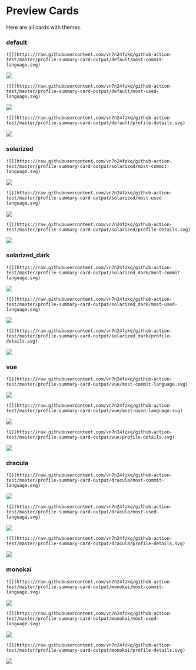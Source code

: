 
# Preview Cards

Here are all cards with themes.


### default


```
![](https://raw.githubusercontent.com/vn7n24fzkq/github-action-test/master/profile-summary-card-output/default/most-commit-language.svg)
```
![](https://raw.githubusercontent.com/vn7n24fzkq/github-action-test/master/profile-summary-card-output/default/most-commit-language.svg)


```
![](https://raw.githubusercontent.com/vn7n24fzkq/github-action-test/master/profile-summary-card-output/default/most-used-language.svg)
```
![](https://raw.githubusercontent.com/vn7n24fzkq/github-action-test/master/profile-summary-card-output/default/most-used-language.svg)


```
![](https://raw.githubusercontent.com/vn7n24fzkq/github-action-test/master/profile-summary-card-output/default/profile-details.svg)
```
![](https://raw.githubusercontent.com/vn7n24fzkq/github-action-test/master/profile-summary-card-output/default/profile-details.svg)


### solarized


```
![](https://raw.githubusercontent.com/vn7n24fzkq/github-action-test/master/profile-summary-card-output/solarized/most-commit-language.svg)
```
![](https://raw.githubusercontent.com/vn7n24fzkq/github-action-test/master/profile-summary-card-output/solarized/most-commit-language.svg)


```
![](https://raw.githubusercontent.com/vn7n24fzkq/github-action-test/master/profile-summary-card-output/solarized/most-used-language.svg)
```
![](https://raw.githubusercontent.com/vn7n24fzkq/github-action-test/master/profile-summary-card-output/solarized/most-used-language.svg)


```
![](https://raw.githubusercontent.com/vn7n24fzkq/github-action-test/master/profile-summary-card-output/solarized/profile-details.svg)
```
![](https://raw.githubusercontent.com/vn7n24fzkq/github-action-test/master/profile-summary-card-output/solarized/profile-details.svg)


### solarized_dark


```
![](https://raw.githubusercontent.com/vn7n24fzkq/github-action-test/master/profile-summary-card-output/solarized_dark/most-commit-language.svg)
```
![](https://raw.githubusercontent.com/vn7n24fzkq/github-action-test/master/profile-summary-card-output/solarized_dark/most-commit-language.svg)


```
![](https://raw.githubusercontent.com/vn7n24fzkq/github-action-test/master/profile-summary-card-output/solarized_dark/most-used-language.svg)
```
![](https://raw.githubusercontent.com/vn7n24fzkq/github-action-test/master/profile-summary-card-output/solarized_dark/most-used-language.svg)


```
![](https://raw.githubusercontent.com/vn7n24fzkq/github-action-test/master/profile-summary-card-output/solarized_dark/profile-details.svg)
```
![](https://raw.githubusercontent.com/vn7n24fzkq/github-action-test/master/profile-summary-card-output/solarized_dark/profile-details.svg)


### vue


```
![](https://raw.githubusercontent.com/vn7n24fzkq/github-action-test/master/profile-summary-card-output/vue/most-commit-language.svg)
```
![](https://raw.githubusercontent.com/vn7n24fzkq/github-action-test/master/profile-summary-card-output/vue/most-commit-language.svg)


```
![](https://raw.githubusercontent.com/vn7n24fzkq/github-action-test/master/profile-summary-card-output/vue/most-used-language.svg)
```
![](https://raw.githubusercontent.com/vn7n24fzkq/github-action-test/master/profile-summary-card-output/vue/most-used-language.svg)


```
![](https://raw.githubusercontent.com/vn7n24fzkq/github-action-test/master/profile-summary-card-output/vue/profile-details.svg)
```
![](https://raw.githubusercontent.com/vn7n24fzkq/github-action-test/master/profile-summary-card-output/vue/profile-details.svg)


### dracula


```
![](https://raw.githubusercontent.com/vn7n24fzkq/github-action-test/master/profile-summary-card-output/dracula/most-commit-language.svg)
```
![](https://raw.githubusercontent.com/vn7n24fzkq/github-action-test/master/profile-summary-card-output/dracula/most-commit-language.svg)


```
![](https://raw.githubusercontent.com/vn7n24fzkq/github-action-test/master/profile-summary-card-output/dracula/most-used-language.svg)
```
![](https://raw.githubusercontent.com/vn7n24fzkq/github-action-test/master/profile-summary-card-output/dracula/most-used-language.svg)


```
![](https://raw.githubusercontent.com/vn7n24fzkq/github-action-test/master/profile-summary-card-output/dracula/profile-details.svg)
```
![](https://raw.githubusercontent.com/vn7n24fzkq/github-action-test/master/profile-summary-card-output/dracula/profile-details.svg)


### monokai


```
![](https://raw.githubusercontent.com/vn7n24fzkq/github-action-test/master/profile-summary-card-output/monokai/most-commit-language.svg)
```
![](https://raw.githubusercontent.com/vn7n24fzkq/github-action-test/master/profile-summary-card-output/monokai/most-commit-language.svg)


```
![](https://raw.githubusercontent.com/vn7n24fzkq/github-action-test/master/profile-summary-card-output/monokai/most-used-language.svg)
```
![](https://raw.githubusercontent.com/vn7n24fzkq/github-action-test/master/profile-summary-card-output/monokai/most-used-language.svg)


```
![](https://raw.githubusercontent.com/vn7n24fzkq/github-action-test/master/profile-summary-card-output/monokai/profile-details.svg)
```
![](https://raw.githubusercontent.com/vn7n24fzkq/github-action-test/master/profile-summary-card-output/monokai/profile-details.svg)


